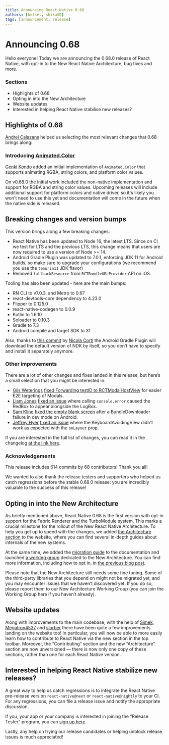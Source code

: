```yaml
---
title: Announcing React Native 0.68
authors: [kelset, shikaSD]
tags: [announcement, release]
---
```


# Announcing 0.68

Hello everyone! Today we are announcing the 0.68.0 release of React Native, with opt-in to the New React Native Architecture, bug fixes and more.

### Sections

- Highlights of 0.68
- Opting in into the New Architecture
- Website updates
- Interested in helping React Native stabilise new releases?

<!--truncate-->

## Highlights of 0.68

[Andrei Calazans](https://twitter.com/Andrei_Calazans) helped us selecting the most relevant changes that 0.68 brings along:

### Introducing [Animated.Color](https://github.com/facebook/react-native/commit/ea90a76efef60df0f46d29228289f8fc1d26f350)

[Genki Kondo](https://github.com/genkikondo) added an initial implementation of `Animated.Color` that supports animating RGBA, string colors, and platform color values.

On v0.68.0 the initial work included the non-native implementation and support for RGBA and string color values. Upcoming releases will include additional support for platform colors and native driver, so it's likely you won't need to use this yet and documentation will come in the future when the native side is released.

## Breaking changes and version bumps

This version brings along a few breaking changes:

- React Native has been updated to Node 16, the latest LTS. Since on CI we test for LTS and the previous LTS, this change means that users are now required to use a version of Node >= 14.
- Android Gradle Plugin was updated to 7.0.1, enforcing JDK 11 for Android builds, so make sure to upgrade your configurations (we recommend you use the `temurin11` JDK flavor)
- Removed `fallbackResource` from `RCTBundleURLProvider` API on iOS.

Tooling has also been updated - here are the main bumps:

- RN CLI to v7.0.3, and Metro to 0.67
- react-devtools-core dependency to 4.23.0
- Flipper to 0.125.0
- react-native-codegen to 0.0.9
- Kotlin to 1.6.10
- Soloader to 0.10.3
- Gradle to 7.3
- Android compile and target SDK to 31

Also, thanks to [this commit](https://github.com/facebook/react-native/commit/bd7caa64f5d6ee5ea9484e92c3629c9ce711f73c) by [Nicola Corti](https://github.com/cortinico) the Android Gradle Plugin will download the default version of NDK by itself, so you don’t have to specify and install it separately anymore.

### Other improvements

There are a lot of other changes and fixes landed in this release, but here’s a small selection that you might be interested in:

- [Gijs Weterings](https://github.com/GijsWeterings) [fixed Forwarding testID to RCTModalHostView](https://github.com/facebook/react-native/commit/5050e7eaa17cb417baf7c20eb5c4406cce6790a5) for easier E2E targeting of Modals.
- [Liam Jones](https://github.com/liamjones) [fixed an issue](https://github.com/facebook/react-native/commit/9d2df5b8ae9) where calling `console.error` caused the RedBox to appear alongside the LogBox.
- [Sam Kline](https://github.com/samkline) [fixed the empty blank screen](https://github.com/facebook/react-native/commit/c8d823b9bd9619dfa1f5851af003cc24ba2e8830) after a BundleDownloader failure in dev mode on Android.
- [Jeffrey Hyer](https://github.com/JeffreyHyer) [fixed an issue](https://github.com/facebook/react-native/commit/9c5e177a79c) where the KeyboardAvoidingView didn't work as expected with the `onLayout` prop.

If you are interested in the full list of changes, you can read it in the changelog [at the link here](https://github.com/facebook/react-native/blob/main/CHANGELOG.md#0680).

### Acknowledgements

This release includes 614 commits by 68 contributors! Thank you all!

We wanted to also thank the release testers and supporters who helped us catch regressions before the stable 0.68.0 release: you are incredibly valuable to the success of this release!

## Opting in into the New Architecture

As briefly mentioned above, React Native 0.68 is the first version with opt-in support for the Fabric Renderer and the TurboModule system. This marks a crucial milestone for the rollout of the New React Native Architecture. To help you get up to speed with the changes, we added [the Architecture section](/architecture/overview) to the website, where you can find several in-depth guides about internals of the new systems.

At the same time, we added the [migration guide](/docs/next/new-architecture-intro) to the documentation and launched [a working group](https://github.com/reactwg/react-native-new-architecture) dedicated to the New Architecture. You can find more information, including how to opt in, in [the previous blog post](/blog/2022/03/15/an-update-on-the-new-architecture-rollout).

Please note that the New Architecture still needs some fine tuning. Some of the third-party libraries that you depend on might not be migrated yet, and you may encounter issues that we haven’t discovered yet. If you do so, please report them to our New Architecture Working Group (you can join the Working Group here if you haven’t already).

## Website updates

Along with improvements to the main codebase, with the help of [Simek](https://github.com/Simek), [Megatron4537](https://github.com/Megatron4537) and [slorber](https://github.com/slorber) there have been quite a few improvements landing on the website too! In particular, you will now be able to more easily learn how to contribute to React Native via the new section in the top toolbar.
Moreover, the “Contributing” section and the new “Architecture” section are now unversioned — there is now only one copy of these sections, rather than one for each React Native version.

## Interested in helping React Native stabilize new releases?

A great way to help us catch regressions is to integrate the React Native pre-release version `react-native@next` or `react-native@nightly` to your CI. For any regressions, you can file a release issue and notify the appropriate discussion.

If you, your app or your company is interested in joining the “Release Tester” program, you can [sign up here](https://forms.gle/fPuPE1MZRDGWNqpd6).

Lastly, any help on trying our release candidates or helping unblock release issues is much appreciated!
